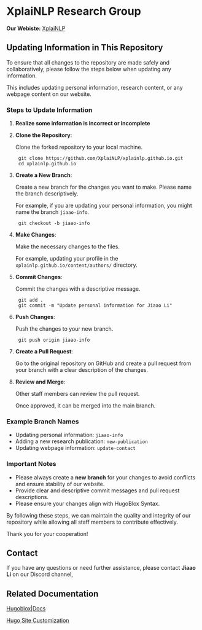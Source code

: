 # XplaiNLP Research Group

**Our Webiste:**
[XplaiNLP](https://xplainlp.github.io)

## Updating Information in This Repository

To ensure that all changes to the repository are made safely and collaboratively, please follow the steps below when updating any information.

This includes updating personal information, research content, or any webpage content on our website.

### Steps to Update Information

1. **Realize some information is incorrect or incomplete**

2. **Clone the Repository**:

    Clone the forked repository to your local machine.

        git clone https://github.com/XplaiNLP/xplainlp.github.io.git
        cd xplainlp.github.io

4. **Create a New Branch**:

    Create a new branch for the changes you want to make. Please name the branch descriptively.

    For example, if you are updating your personal information, you might name the branch `jiaao-info`.

        git checkout -b jiaao-info

6. **Make Changes**:

    Make the necessary changes to the files.

    For example, updating your profile in the <code>xplainlp.github.io/content/authors/</code> directory.

7. **Commit Changes**:

    Commit the changes with a descriptive message.

        git add .
        git commit -m "Update personal information for Jiaao Li"

8. **Push Changes**:

    Push the changes to your new branch.

        git push origin jiaao-info
    

9. **Create a Pull Request**:

    Go to the original repository on GitHub and create a pull request from your branch with a clear description of the changes.

10. **Review and Merge**:

    Other staff members can review the pull request.

    Once approved, it can be merged into the main branch.

### Example Branch Names

- Updating personal information: `jiaao-info`
- Adding a new research publication: `new-publication`
- Updating webpage information: `update-contact`

### Important Notes

- Please always create a **new branch** for your changes to avoid conflicts and ensure stability of our website.
- Provide clear and descriptive commit messages and pull request descriptions.
- Please ensure your changes align with HugoBlox Syntax.

By following these steps, we can maintain the quality and integrity of our repository while allowing all staff members to contribute effectively.

Thank you for your cooperation!

## Contact

If you have any questions or need further assistance, please contact **Jiaao Li** on our Discord channel,

## Related Documentation

[Hugoblox|Docs](https://bootstrap.hugoblox.com)

[Hugo Site Customization](https://bootstrap.hugoblox.com/getting-started/customization/)
